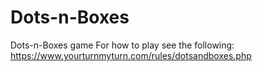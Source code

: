# Dots-n-Boxes
Dots-n-Boxes game
For how to play see the following: https://www.yourturnmyturn.com/rules/dotsandboxes.php

